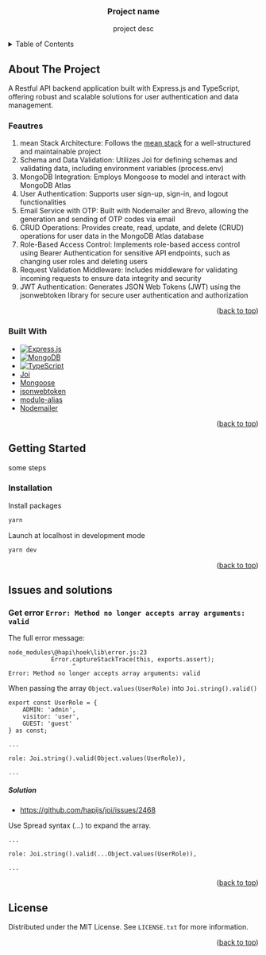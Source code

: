 <a name="readme-top"></a>

<!-- PROJECT LOGO -->
<br />
<div align="center">

<h3 align="center">Project name</h3>

  <p align="center">
    project desc
  </p>
</div>

<!-- TABLE OF CONTENTS -->
<details>
  <summary>Table of Contents</summary>
  <ol>
    <li>
      <a href="#about-the-project">About The Project</a>
      <ul>
        <li><a href="#built-with">Built With</a></li>
      </ul>
    </li>
    <li>
      <a href="#getting-started">Getting Started</a>
      <ul>
        <!-- <li><a href="#prerequisites">Prerequisites</a></li> -->
        <li><a href="#installation">Installation</a></li>
      </ul>
    </li>
    <!-- <li><a href="#usage">Usage</a></li> -->
    <li><a href="#issues-and-solutions">Issues and solutions</a></li>
    <li><a href="#license">License</a></li>
  </ol>
</details>

<!-- ABOUT THE PROJECT -->

## About The Project

A Restful API backend application built with Express.js and TypeScript, offering robust and scalable solutions for user authentication and data management.

### Feautres
1. mean Stack Architecture: Follows the [mean stack](https://github.com/linnovate/mean) for a well-structured and maintainable project
2. Schema and Data Validation: Utilizes Joi for defining schemas and validating data, including environment variables (process.env)
3. MongoDB Integration: Employs Mongoose to model and interact with MongoDB Atlas
4. User Authentication: Supports user sign-up, sign-in, and logout functionalities
5. Email Service with OTP: Built with Nodemailer and Brevo, allowing the generation and sending of OTP codes via email
6. CRUD Operations: Provides create, read, update, and delete (CRUD) operations for user data in the MongoDB Atlas database
7. Role-Based Access Control: Implements role-based access control using Bearer Authentication for sensitive API endpoints, such as changing user roles and deleting users
8. Request Validation Middleware: Includes middleware for validating incoming requests to ensure data integrity and security
9. JWT Authentication: Generates JSON Web Tokens (JWT) using the jsonwebtoken library for secure user authentication and authorization

<p align="right">(<a href="#readme-top">back to top</a>)</p>

### Built With

- [![Express.js]][Express.js-url]
- [![MongoDB]][MongoDB-url]
- [![TypeScript]][TypeScript-url]
- [Joi]
- [Mongoose]
- [jsonwebtoken]
- [module-alias]
- [Nodemailer]


<p align="right">(<a href="#readme-top">back to top</a>)</p>

<!-- GETTING STARTED -->

## Getting Started

some steps

<!-- ### Prerequisites

This is an example of how to list things you need to use the software and how to install them.
* npm
  ```sh
  npm install npm@latest -g
  ``` -->

### Installation

Install packages

```sh
yarn
```

Launch at localhost in development mode

```sh
yarn dev
```

<p align="right">(<a href="#readme-top">back to top</a>)</p>

<!-- USAGE EXAMPLES -->
<!-- ## Usage

Use this space to show useful examples of how a project can be used. Additional screenshots, code examples and demos work well in this space. You may also link to more resources.

_For more examples, please refer to the [Documentation](https://example.com)_

<p align="right">(<a href="#readme-top">back to top</a>)</p> -->

<!-- ISSUES AND SOLUTIONS -->

## Issues and solutions

### Get error `Error: Method no longer accepts array arguments: valid`
The full error message:
````
node_modules\@hapi\hoek\lib\error.js:23
            Error.captureStackTrace(this, exports.assert);
                  ^
Error: Method no longer accepts array arguments: valid
````

When passing the array `Object.values(UserRole)` into `Joi.string().valid()`
````
export const UserRole = {
    ADMIN: 'admin',
    visitor: 'user',
    GUEST: 'guest'
} as const;

...

role: Joi.string().valid(Object.values(UserRole)),

...
````

##### Solution
- https://github.com/hapijs/joi/issues/2468

Use Spread syntax (...) to expand the array.

````
...

role: Joi.string().valid(...Object.values(UserRole)),

...
````

<p align="right">(<a href="#readme-top">back to top</a>)</p>

<!-- LICENSE -->

## License

Distributed under the MIT License. See `LICENSE.txt` for more information.

<p align="right">(<a href="#readme-top">back to top</a>)</p>


<!-- MARKDOWN LINKS & IMAGES -->
<!-- https://www.markdownguide.org/basic-syntax/#reference-style-links -->
[Express.js]: https://img.shields.io/badge/express.js-%23404d59.svg?style=for-the-badge&logo=express&logoColor=%2361DAFB
[Express.js-url]: https://expressjs.com/
[MongoDB]: https://img.shields.io/badge/MongoDB-%234ea94b.svg?style=for-the-badge&logo=mongodb&logoColor=white
[MongoDB-url]: https://www.mongodb.com/products/platform/atlas-database
[TypeScript]: https://img.shields.io/badge/typescript-%23007ACC.svg?style=for-the-badge&logo=typescript&logoColor=white
[TypeScript-url]: https://www.typescriptlang.org/
[Joi]: https://joi.dev/
[Mongoose]: https://mongoosejs.com/
[jsonwebtoken]: https://github.com/auth0/node-jsonwebtoken
[module-alias]: https://github.com/ilearnio/module-alias
[Nodemailer]: https://nodemailer.com/
